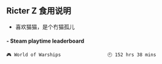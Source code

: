 ## Ricter Z 食用说明
- 喜欢猫猫，是个冇猫孤儿

<!-- steam-box start -->
#### - Steam playtime leaderboard
```text
🎮 World of Warships                 🕘 152 hrs 38 mins
```
<!-- Powered by https://github.com/YouEclipse/steam-box . -->
<!-- steam-box end -->
